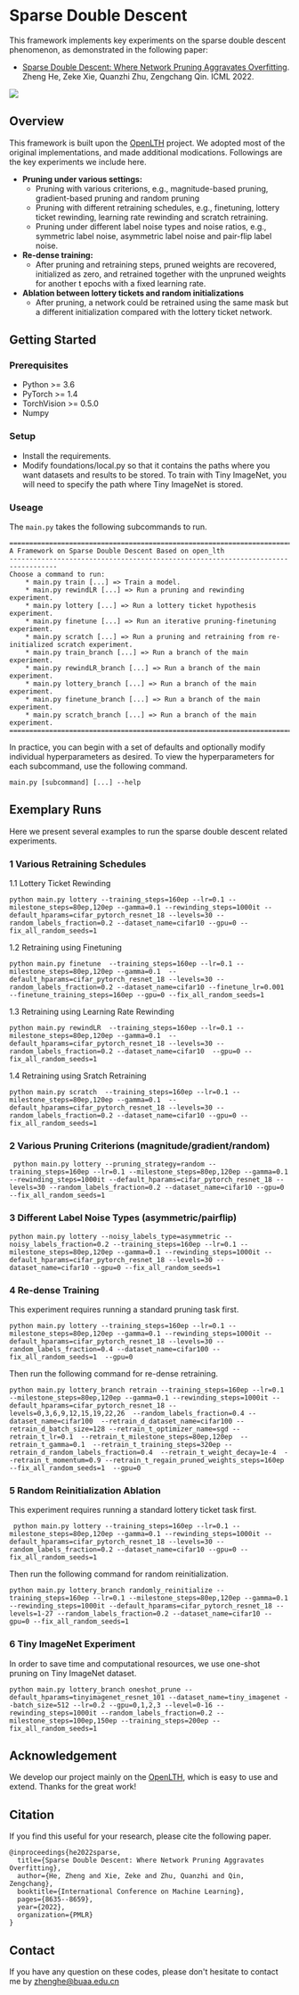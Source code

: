 # Sparse Double Descent

This framework implements key experiments on the sparse double descent phenomenon, as demonstrated in the following paper:

- [Sparse Double Descent: Where Network Pruning Aggravates Overfitting](https://arxiv.org/abs/2206.08684). Zheng He, Zeke Xie, Quanzhi Zhu, Zengchang Qin. ICML 2022. 

![](./figs/sparsedd.png)
## Overview
This framework is built upon the [OpenLTH](https://github.com/facebookresearch/open_lth) project. We adopted most of the original implementations, and made additional modications. Followings are the key experiments we include here.
- **Pruning under various settings:**
    - Pruning with various criterions, e.g., magnitude-based pruning, gradient-based pruning and random pruning
    - Pruning with different retraining schedules, e.g., finetuning, lottery ticket rewinding, learning rate rewinding and scratch retraining.
    - Pruning under different label noise types and noise ratios, e.g., symmetric label noise, asymmetric label noise and pair-flip label noise.
- **Re-dense training:** 
    - After pruning and retraining steps, pruned weights are recovered, initialized as zero, and retrained together with the unpruned weights for another t epochs with a fixed learning rate. 
- **Ablation between lottery tickets and random initializations** 
    - After pruning, a network could be retrained using the same mask but a different initialization compared with the lottery ticket network.

## Getting Started
### Prerequisites
- Python >= 3.6
- PyTorch >= 1.4
- TorchVision >= 0.5.0
- Numpy
### Setup
- Install the requirements.
- Modify foundations/local.py so that it contains the paths where you want datasets and results to be stored. To train with Tiny ImageNet, you will need to specify the path where Tiny ImageNet is stored.
### Useage
The ```main.py``` takes the following subcommands to run.
```
==================================================================================
A Framework on Sparse Double Descent Based on open_lth
----------------------------------------------------------------------------------
Choose a command to run:
    * main.py train [...] => Train a model.
    * main.py rewindLR [...] => Run a pruning and rewinding experiment.
    * main.py lottery [...] => Run a lottery ticket hypothesis experiment.
    * main.py finetune [...] => Run an iterative pruning-finetuning experiment.
    * main.py scratch [...] => Run a pruning and retraining from re-initialized scratch experiment.
    * main.py train_branch [...] => Run a branch of the main experiment.
    * main.py rewindLR_branch [...] => Run a branch of the main experiment.
    * main.py lottery_branch [...] => Run a branch of the main experiment.
    * main.py finetune_branch [...] => Run a branch of the main experiment.
    * main.py scratch_branch [...] => Run a branch of the main experiment.
==================================================================================
```
In practice, you can begin with a set of defaults and optionally modify individual hyperparameters as desired. To view the hyperparameters for each subcommand, use the following command. 
```
main.py [subcommand] [...] --help
```
## Exemplary Runs
Here we present several examples to run the sparse double descent related experiments.
### 1 Various Retraining Schedules
1.1 Lottery Ticket Rewinding
```
python main.py lottery --training_steps=160ep --lr=0.1 --milestone_steps=80ep,120ep --gamma=0.1 --rewinding_steps=1000it --default_hparams=cifar_pytorch_resnet_18 --levels=30 --random_labels_fraction=0.2 --dataset_name=cifar10 --gpu=0 --fix_all_random_seeds=1  
```
1.2 Retraining using Finetuning
```
python main.py finetune  --training_steps=160ep --lr=0.1 --milestone_steps=80ep,120ep --gamma=0.1  --default_hparams=cifar_pytorch_resnet_18 --levels=30 --random_labels_fraction=0.2 --dataset_name=cifar10 --finetune_lr=0.001 --finetune_training_steps=160ep --gpu=0 --fix_all_random_seeds=1
```
1.3 Retraining using Learning Rate Rewinding
```
python main.py rewindLR  --training_steps=160ep --lr=0.1 --milestone_steps=80ep,120ep --gamma=0.1  --default_hparams=cifar_pytorch_resnet_18 --levels=30 --random_labels_fraction=0.2 --dataset_name=cifar10  --gpu=0 --fix_all_random_seeds=1 
```
1.4 Retraining using Sratch Retraining
```
python main.py scratch  --training_steps=160ep --lr=0.1 --milestone_steps=80ep,120ep --gamma=0.1  --default_hparams=cifar_pytorch_resnet_18 --levels=30 --random_labels_fraction=0.2 --dataset_name=cifar10 --gpu=0 --fix_all_random_seeds=1 
```
### 2 Various Pruning Criterions (magnitude/gradient/random)
```
 python main.py lottery --pruning_strategy=random --training_steps=160ep --lr=0.1 --milestone_steps=80ep,120ep --gamma=0.1 --rewinding_steps=1000it --default_hparams=cifar_pytorch_resnet_18 --levels=30 --random_labels_fraction=0.2 --dataset_name=cifar10 --gpu=0 --fix_all_random_seeds=1 
```
### 3 Different Label Noise Types (asymmetric/pairflip)
```
python main.py lottery --noisy_labels_type=asymmetric --noisy_labels_fraction=0.2 --training_steps=160ep --lr=0.1 --milestone_steps=80ep,120ep --gamma=0.1 --rewinding_steps=1000it --default_hparams=cifar_pytorch_resnet_18 --levels=30 --dataset_name=cifar10 --gpu=0 --fix_all_random_seeds=1
```
### 4 Re-dense Training
This experiment requires running a standard pruning task first.
```
python main.py lottery --training_steps=160ep --lr=0.1 --milestone_steps=80ep,120ep --gamma=0.1 --rewinding_steps=1000it --default_hparams=cifar_pytorch_resnet_18 --levels=30 --random_labels_fraction=0.4 --dataset_name=cifar100 --fix_all_random_seeds=1  --gpu=0 
```
Then run the following command for re-dense retraining.
```
python main.py lottery_branch retrain --training_steps=160ep --lr=0.1 --milestone_steps=80ep,120ep --gamma=0.1 --rewinding_steps=1000it --default_hparams=cifar_pytorch_resnet_18 --levels=0,3,6,9,12,15,19,22,26  --random_labels_fraction=0.4 --dataset_name=cifar100  --retrain_d_dataset_name=cifar100 --retrain_d_batch_size=128 --retrain_t_optimizer_name=sgd --retrain_t_lr=0.1  --retrain_t_milestone_steps=80ep,120ep  --retrain_t_gamma=0.1  --retrain_t_training_steps=320ep --retrain_d_random_labels_fraction=0.4  --retrain_t_weight_decay=1e-4  --retrain_t_momentum=0.9 --retrain_t_regain_pruned_weights_steps=160ep  --fix_all_random_seeds=1  --gpu=0 
```
### 5 Random Reinitialization Ablation
This experiment requires running a standard lottery ticket task first.
```
 python main.py lottery --training_steps=160ep --lr=0.1 --milestone_steps=80ep,120ep --gamma=0.1 --rewinding_steps=1000it --default_hparams=cifar_pytorch_resnet_18 --levels=30 --random_labels_fraction=0.2 --dataset_name=cifar10 --gpu=0 --fix_all_random_seeds=1
```
Then run the following command for random reinitialization.
```
python main.py lottery_branch randomly_reinitialize --training_steps=160ep --lr=0.1 --milestone_steps=80ep,120ep --gamma=0.1 --rewinding_steps=1000it --default_hparams=cifar_pytorch_resnet_18 --levels=1-27 --random_labels_fraction=0.2 --dataset_name=cifar10 --gpu=0 --fix_all_random_seeds=1
```

### 6 Tiny ImageNet Experiment
In order to save time and computational resources, we use one-shot pruning on Tiny ImageNet dataset.
```
python main.py lottery_branch oneshot_prune --default_hparams=tinyimagenet_resnet_101 --dataset_name=tiny_imagenet --batch_size=512 --lr=0.2 --gpu=0,1,2,3 --level=0-16 --rewinding_steps=1000it --random_labels_fraction=0.2 --milestone_steps=100ep,150ep --training_steps=200ep --fix_all_random_seeds=1
```
## Acknowledgement
We develop our project mainly on the [OpenLTH](https://github.com/facebookresearch/open_lth), which is easy to use and extend. Thanks for the great work!
## Citation
If you find this useful for your research, please cite the following paper.
```
@inproceedings{he2022sparse,
  title={Sparse Double Descent: Where Network Pruning Aggravates Overfitting},
  author={He, Zheng and Xie, Zeke and Zhu, Quanzhi and Qin, Zengchang},
  booktitle={International Conference on Machine Learning},
  pages={8635--8659},
  year={2022},
  organization={PMLR}
}
```

## Contact
If you have any question on these codes, please don't hesitate to contact me by zhenghe@buaa.edu.cn

